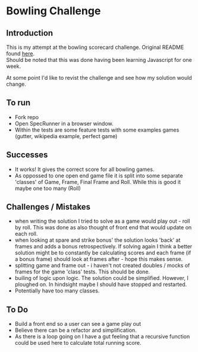 Bowling Challenge
=================

Introduction
------------

This is my attempt at the bowling scorecard challenge. Original README found [here](https://github.com/makersacademy/bowling-challenge/blob/master/README.md).  
Should be noted that this was done having been learning Javascript for one week.

At some point I'd like to revist the challenge and see how my solution would change.


To run
------
- Fork repo
- Open SpecRunner in a browser window.
- Within the tests are some feature tests with some examples games (gutter, wikipedia example, perfect game)


Successes
---------
- It works! It gives the correct score for all bowling games.
- As oppossed to one open end game file it is split into some separate 'classes' of Game, Frame, Final Frame and Roll. While this is good it maybe one too many (Roll)

Challenges / Mistakes
---------------------
- when writing the solution I tried to solve as a game would play out - roll by roll. This was done as also thought of front end that would update on each roll. 
- when looking at spare and strike bonus' the solution looks 'back' at frames and adds a bonus retrospectively.
If solving again I think a better solution might be to constantly be calculating scores and each frame (if a bonus frame) should look at frames after - hope this makes sense.
- splitting game and frame out - i haven't not created doubles / mocks of frames for the game 'class' tests. This should be done.
- builing of logic upon logic. The solution could be simplified. However, I ploughed on. In hindsight maybe I should have stopped and restarted.
- Potentially have too many classes. 


To Do
-------
- Build a front end so a user can see a game play out
- Believe there can be a refactor and simplification.
- As there is a loop going on I have a gut feeling that a recursive function could be used here to calculate total running score.


